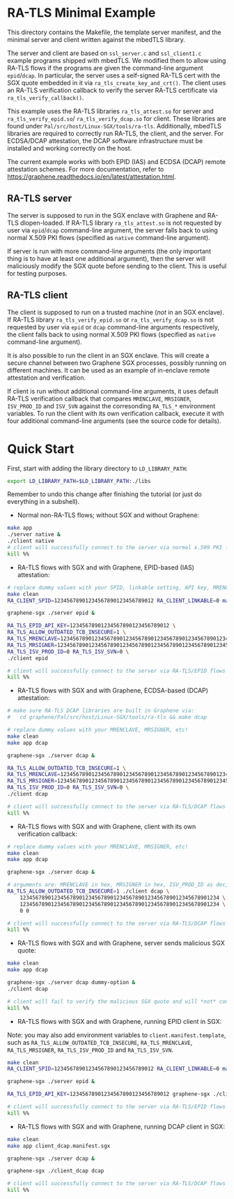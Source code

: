 # RA-TLS Minimal Example

This directory contains the Makefile, the template server manifest, and the
minimal server and client written against the mbedTLS library.

The server and client are based on `ssl_server.c` and `ssl_client1.c` example
programs shipped with mbedTLS. We modified them to allow using RA-TLS flows if
the programs are given the command-line argument `epid`/`dcap`.  In particular,
the server uses a self-signed RA-TLS cert with the SGX quote embedded in it via
`ra_tls_create_key_and_crt()`. The client uses an RA-TLS verification callback
to verify the server RA-TLS certificate via `ra_tls_verify_callback()`.

This example uses the RA-TLS libraries `ra_tls_attest.so` for server and
`ra_tls_verify_epid.so`/ `ra_tls_verify_dcap.so` for client. These libraries are
found under `Pal/src/host/Linux-SGX/tools/ra-tls`. Additionally, mbedTLS
libraries are required to correctly run RA-TLS, the client, and the server. For
ECDSA/DCAP attestation, the DCAP software infrastructure must be installed and
working correctly on the host.

The current example works with both EPID (IAS) and ECDSA (DCAP) remote
attestation schemes. For more documentation, refer to
https://graphene.readthedocs.io/en/latest/attestation.html.

## RA-TLS server

The server is supposed to run in the SGX enclave with Graphene and RA-TLS
dlopen-loaded. If RA-TLS library `ra_tls_attest.so` is not requested by user via
`epid`/`dcap` command-line argument, the server falls back to using normal X.509
PKI flows (specified as `native` command-line argument).

If server is run with more command-line arguments (the only important thing is
to have at least one additional argument), then the server will maliciously
modify the SGX quote before sending to the client. This is useful for testing
purposes.

## RA-TLS client

The client is supposed to run on a trusted machine (*not* in an SGX enclave). If
RA-TLS library `ra_tls_verify_epid.so` or `ra_tls_verify_dcap.so` is not
requested by user via `epid` or `dcap` command-line arguments respectively, the
client falls back to using normal X.509 PKI flows (specified as `native`
command-line argument).

It is also possible to run the client in an SGX enclave. This will create a
secure channel between two Graphene SGX processes, possibly running on different
machines. It can be used as an example of in-enclave remote attestation and
verification.

If client is run without additional command-line arguments, it uses default
RA-TLS verification callback that compares `MRENCLAVE`, `MRSIGNER`,
`ISV_PROD_ID` and `ISV_SVN` against the corresonding `RA_TLS_*` environment
variables. To run the client with its own verification callback, execute it with
four additional command-line arguments (see the source code for details).


# Quick Start

First, start with adding the library directory to `LD_LIBRARY_PATH`:

```sh
export LD_LIBRARY_PATH=$LD_LIBRARY_PATH:./libs
```

Remember to undo this change after finishing the tutorial (or just do everything
in a subshell).

- Normal non-RA-TLS flows; without SGX and without Graphene:

```sh
make app
./server native &
./client native
# client will successfully connect to the server via normal x.509 PKI flows
kill %%
```

- RA-TLS flows with SGX and with Graphene, EPID-based (IAS) attestation:

```sh
# replace dummy values with your SPID, linkable setting, API key, MRENCLAVE, etc!
make clean
RA_CLIENT_SPID=12345678901234567890123456789012 RA_CLIENT_LINKABLE=0 make app epid

graphene-sgx ./server epid &

RA_TLS_EPID_API_KEY=12345678901234567890123456789012 \
RA_TLS_ALLOW_OUTDATED_TCB_INSECURE=1 \
RA_TLS_MRENCLAVE=1234567890123456789012345678901234567890123456789012345678901234 \
RA_TLS_MRSIGNER=1234567890123456789012345678901234567890123456789012345678901234 \
RA_TLS_ISV_PROD_ID=0 RA_TLS_ISV_SVN=0 \
./client epid

# client will successfully connect to the server via RA-TLS/EPID flows
kill %%
```

- RA-TLS flows with SGX and with Graphene, ECDSA-based (DCAP) attestation:

```sh
# make sure RA-TLS DCAP libraries are built in Graphene via:
#   cd graphene/Pal/src/host/Linux-SGX/tools/ra-tls && make dcap

# replace dummy values with your MRENCLAVE, MRSIGNER, etc!
make clean
make app dcap

graphene-sgx ./server dcap &

RA_TLS_ALLOW_OUTDATED_TCB_INSECURE=1 \
RA_TLS_MRENCLAVE=1234567890123456789012345678901234567890123456789012345678901234 \
RA_TLS_MRSIGNER=1234567890123456789012345678901234567890123456789012345678901234 \
RA_TLS_ISV_PROD_ID=0 RA_TLS_ISV_SVN=0 \
./client dcap

# client will successfully connect to the server via RA-TLS/DCAP flows
kill %%
```

- RA-TLS flows with SGX and with Graphene, client with its own verification callback:

```sh
# replace dummy values with your MRENCLAVE, MRSIGNER, etc!
make clean
make app dcap

graphene-sgx ./server dcap &

# arguments are: MRENCLAVE in hex, MRSIGNER in hex, ISV_PROD_ID as dec, ISV_SVN as dec
RA_TLS_ALLOW_OUTDATED_TCB_INSECURE=1 ./client dcap \
    1234567890123456789012345678901234567890123456789012345678901234 \
    1234567890123456789012345678901234567890123456789012345678901234 \
    0 0

# client will successfully connect to the server via RA-TLS/DCAP flows
kill %%
```

- RA-TLS flows with SGX and with Graphene, server sends malicious SGX quote:

```sh
make clean
make app dcap

graphene-sgx ./server dcap dummy-option &
./client dcap

# client will fail to verify the malicious SGX quote and will *not* connect to the server
kill %%
```

- RA-TLS flows with SGX and with Graphene, running EPID client in SGX:

Note: you may also add environment variables to `client.manifest.template`, such
as `RA_TLS_ALLOW_OUTDATED_TCB_INSECURE`, `RA_TLS_MRENCLAVE`, `RA_TLS_MRSIGNER`,
`RA_TLS_ISV_PROD_ID` and `RA_TLS_ISV_SVN`.

```sh
make clean
RA_CLIENT_SPID=12345678901234567890123456789012 RA_CLIENT_LINKABLE=0 make app client_epid.manifest.sgx

graphene-sgx ./server epid &

RA_TLS_EPID_API_KEY=12345678901234567890123456789012 graphene-sgx ./client_epid epid

# client will successfully connect to the server via RA-TLS/EPID flows
kill %%
```

- RA-TLS flows with SGX and with Graphene, running DCAP client in SGX:

```sh
make clean
make app client_dcap.manifest.sgx

graphene-sgx ./server dcap &

graphene-sgx ./client_dcap dcap

# client will successfully connect to the server via RA-TLS/DCAP flows
kill %%
```

